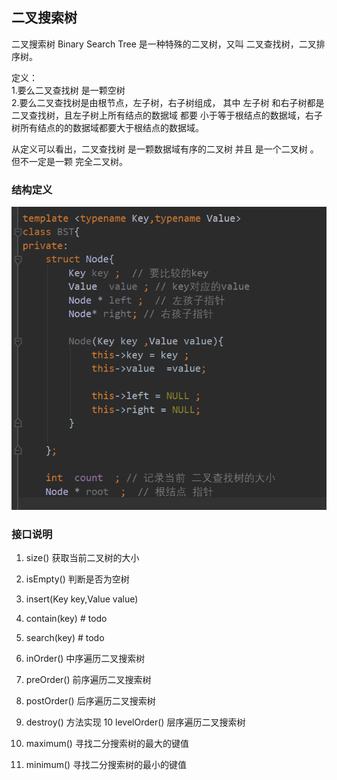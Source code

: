 ## 二叉搜索树

二叉搜索树  Binary Search Tree  是一种特殊的二叉树，又叫 二叉查找树，二叉排序树。


定义：  
1.要么二叉查找树 是一颗空树  
2.要么二叉查找树是由根节点，左子树，右子树组成， 其中 左子树 和右子树都是二叉查找树，且左子树上所有结点的数据域 都要 小于等于根结点的数据域，右子树所有结点的的数据域都要大于根结点的数据域。


从定义可以看出，二叉查找树 是一颗数据域有序的二叉树
并且 是一个二叉树 。 但不一定是一颗 完全二叉树。 



### 结构定义 

![bst01](./images/bst-01.png)




### 接口说明 

1. size() 获取当前二叉树的大小 
2. isEmpty() 判断是否为空树
3. insert(Key key,Value value)  
4. contain(key) # todo 
5. search(key) # todo 

6. inOrder() 中序遍历二叉搜索树
7. preOrder() 前序遍历二叉搜索树
8. postOrder() 后序遍历二叉搜索树
9. destroy() 方法实现 
10 levelOrder() 层序遍历二叉搜索树 
11. maximum()  寻找二分搜索树的最大的键值
12. minimum()  寻找二分搜索树的最小的键值

